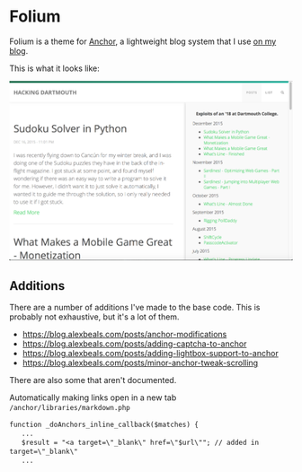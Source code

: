 # Folium

Folium is a theme for [Anchor](https://anchorcms.com), a lightweight blog system that I use [on my blog](http://blog.alexbeals.com).

This is what it looks like:

![Folium screenshot](/Folium.png "Folium screenshot")

## Additions

There are a number of additions I've made to the base code. This is probably not exhaustive, but it's a lot of them.

* https://blog.alexbeals.com/posts/anchor-modifications
* https://blog.alexbeals.com/posts/adding-captcha-to-anchor
* https://blog.alexbeals.com/posts/adding-lightbox-support-to-anchor
* https://blog.alexbeals.com/posts/minor-anchor-tweak-scrolling

There are also some that aren't documented.

Automatically making links open in a new tab  
`/anchor/libraries/markdown.php`
```
function _doAnchors_inline_callback($matches) {
   ...
   $result = "<a target=\"_blank\" href=\"$url\""; // added in target=\"_blank\"
   ...
```